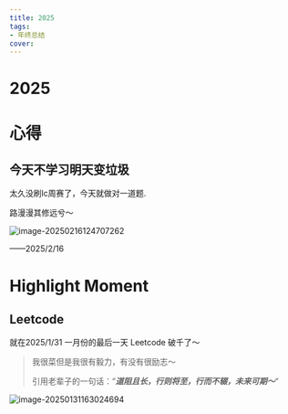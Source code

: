 ```yaml
---
title: 2025
tags:
- 年终总结
cover:
---
```






# 2025





# 心得





## 今天不学习明天变垃圾



太久没刷lc周赛了，今天就做对一道题.



路漫漫其修远兮～

![image-20250216124707262](https://typora-blog-picture.oss-cn-chengdu.aliyuncs.com/blog/image-20250216124707262.png)

——2025/2/16





# Highlight Moment



## Leetcode



就在2025/1/31 一月份的最后一天 Leetcode 破千了～

> 我很菜但是我很有毅力，有没有很励志～
>
> 引用老辈子的一句话：“***道阻且长，行则将至，行而不辍，未来可期～***“

![image-20250131163024694](https://typora-blog-picture.oss-cn-chengdu.aliyuncs.com/blog/image-20250131163024694.png)





























